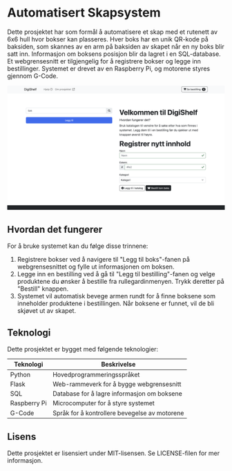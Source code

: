 </p><h1>Automatisert Skapsystem</h1>
<p>Dette prosjektet har som formål å automatisere et skap med et rutenett av 6x6 hull hvor bokser kan plasseres. Hver boks har en unik QR-kode på baksiden, som skannes av en arm på baksiden av skapet når en ny boks blir satt inn. Informasjon om boksens posisjon blir da lagret i en SQL-database. Et webgrensesnitt er tilgjengelig for å registrere bokser og legge inn bestillinger. Systemet er drevet av en Raspberry Pi, og motorene styres gjennom G-Code.</p>
<p><img src="./media/grensesnitt.png" alt="Webgrensesnitt"></p>
<h2>Hvordan det fungerer</h2>
<p>For å bruke systemet kan du følge disse trinnene:</p><ol><li>Registrere bokser ved å navigere til "Legg til boks"-fanen på webgrensesnittet og fylle ut informasjonen om boksen.</li><li>Legge inn en bestilling ved å gå til "Legg til bestilling"-fanen og velge produktene du ønsker å bestille fra rullegardinmenyen. Trykk deretter på "Bestill" knappen.</li><li>Systemet vil automatisk bevege armen rundt for å finne boksene som inneholder produktene i bestillingen. Når boksene er funnet, vil de bli skjøvet ut av skapet.</li></ol><h2>Teknologi</h2><p>Dette prosjektet er bygget med følgende teknologier:</p><table><thead><tr><th>Teknologi</th><th>Beskrivelse</th></tr></thead><tbody><tr><td>Python</td><td>Hovedprogrammeringsspråket</td></tr><tr><td>Flask</td><td>Web-rammeverk for å bygge webgrensesnitt</td></tr><tr><td>SQL</td><td>Database for å lagre informasjon om boksene</td></tr><tr><td>Raspberry Pi</td><td>Microcomputer for å styre systemet</td></tr><tr><td>G-Code</td><td>Språk for å kontrollere bevegelse av motorene</td></tr></tbody></table><h2>Lisens</h2><p>Dette prosjektet er lisensiert under MIT-lisensen. Se LICENSE-filen for mer informasjon.</p></div>
